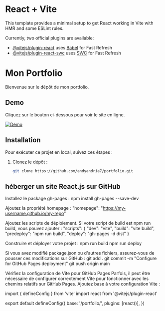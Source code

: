 # React + Vite

This template provides a minimal setup to get React working in Vite with HMR and some ESLint rules.

Currently, two official plugins are available:

- [@vitejs/plugin-react](https://github.com/vitejs/vite-plugin-react/blob/main/packages/plugin-react/README.md) uses [Babel](https://babeljs.io/) for Fast Refresh
- [@vitejs/plugin-react-swc](https://github.com/vitejs/vite-plugin-react-swc) uses [SWC](https://swc.rs/) for Fast Refresh

# Mon Portfolio

Bienvenue sur le dépôt de mon portfolio.

## Demo

Cliquez sur le bouton ci-dessous pour voir le site en ligne.

[![Demo](https://img.shields.io/badge/Demo-Visit%20Site-brightgreen)](https://andyandria7.github.io/portfolio)

## Installation

Pour exécuter ce projet en local, suivez ces étapes :

1. Clonez le dépôt :
   ```sh
   git clone https://github.com/andyandria7/portfolio.git


## héberger un site React.js sur GitHub
Installez le package gh-pages :
npm install gh-pages --save-dev

Ajoutez la propriété homepage :
"homepage": "https://my-username.github.io/my-repo"

Ajoutez les scripts de déploiement. Si votre script de build est npm run build, vous pouvez ajouter :
"scripts": {
  "dev": "vite",
  "build": "vite build",
  "predeploy": "npm run build",
  "deploy": "gh-pages -d dist"
}

Construire et déployer votre projet :
npm run build
npm run deploy

Si vous avez modifié package.json ou d'autres fichiers, assurez-vous de pousser ces modifications sur GitHub :
git add .
git commit -m "Configure for GitHub Pages deployment"
git push origin main

Vérifiez la configuration de Vite pour GitHub Pages
Parfois, il peut être nécessaire de configurer correctement Vite pour fonctionner avec les chemins relatifs sur GitHub Pages. Ajoutez base à votre configuration Vite :

import { defineConfig } from 'vite'
import react from '@vitejs/plugin-react'

export default defineConfig({
  base: '/portfolio/',
  plugins: [react()],
})

